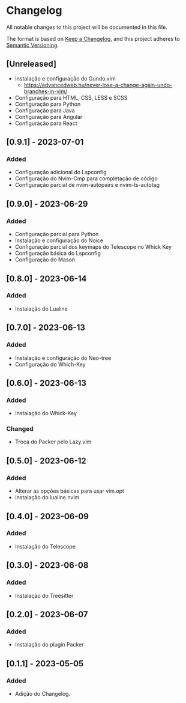 # Changelog

All notable changes to this project will be documented in this file.

The format is based on [Keep a Changelog](https://keepachangelog.com/en/1.0.0/),
and this project adheres to [Semantic Versioning](https://semver.org/spec/v2.0.0.html).

## [Unreleased]
- Instalação e configuração do Gundo.vim
  - https://advancedweb.hu/never-lose-a-change-again-undo-branches-in-vim/
- Configuração para HTML, CSS, LESS e SCSS
- Configuração para Python
- Configuração para Java
- Configuração para Angular
- Configuração para React

## [0.9.1] - 2023-07-01
### Added
- Configuração adicional do Lspconfig
- Configuração do Nvim-Cmp para completação de código
- Configuração parcial de nvim-autopairs e nvim-ts-autotag

## [0.9.0] - 2023-06-29
### Added
- Configuração parcial para Python
- Instalação e configuração do Noice
- Configuração parcial dos keymaps do Telescope no Whick Key
- Configuração básica do Lspconfig
- Configuração do Mason

## [0.8.0] - 2023-06-14
### Added
- Instalação do Lualine

## [0.7.0] - 2023-06-13
### Added 
- Instalação e configuração do Neo-tree
- Configuração do Which-Key

## [0.6.0] - 2023-06-13

### Added
- Instalação do Whick-Key

### Changed
- Troca do Packer pelo Lazy.vim

## [0.5.0] - 2023-06-12
### Added
- Alterar as opções básicas para usar vim.opt
- Instalação do lualine.nvim

## [0.4.0] - 2023-06-09
### Added
- Instalação do Telescope

## [0.3.0] - 2023-06-08
### Added
- Instalação do Treesitter

## [0.2.0]  - 2023-06-07
### Added
- Instalação do plugin Packer

## [0.1.1] - 2023-05-05
### Added

- Adição do Changelog.
